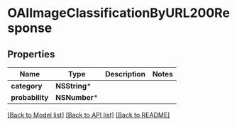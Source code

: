 # OAIImageClassificationByURL200Response

## Properties
Name | Type | Description | Notes
------------ | ------------- | ------------- | -------------
**category** | **NSString*** |  | 
**probability** | **NSNumber*** |  | 

[[Back to Model list]](../README.md#documentation-for-models) [[Back to API list]](../README.md#documentation-for-api-endpoints) [[Back to README]](../README.md)


